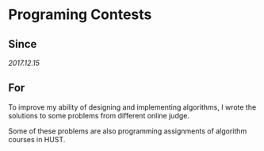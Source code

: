 # Programing Contests

## Since

*2017.12.15*

## For

To improve my ability of designing and implementing algorithms, I wrote the solutions to some problems from different online judge.

Some of these problems are also programming assignments of algorithm courses in HUST.

